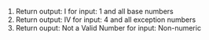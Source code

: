 1. Return output: I for input: 1 and all base numbers
2. Return output: IV for input: 4 and all exception numbers
3. Return ouput: Not a Valid Number for input: Non-numeric 
